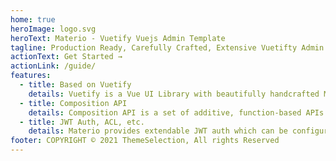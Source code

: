 ```yaml
---
home: true
heroImage: logo.svg
heroText: Materio - Vuetify Vuejs Admin Template
tagline: Production Ready, Carefully Crafted, Extensive Vuetifty Admin Template
actionText: Get Started →
actionLink: /guide/
features:
  - title: Based on Vuetify
    details: Vuetify is a Vue UI Library with beautifully handcrafted Material Components.
  - title: Composition API
    details: Composition API is a set of additive, function-based APIs that allow flexible composition of component logic.
  - title: JWT Auth, ACL, etc.
    details: Materio provides extendable JWT auth which can be configured easily and provides ready to use ACL
footer: COPYRIGHT © 2021 ThemeSelection, All rights Reserved
---
```

